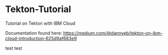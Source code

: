 # Tekton-Tutorial
Tutorial on Tekton with IBM Cloud

Documentation found here: https://medium.com/@dannyeb/tekton-on-ibm-cloud-introduction-625d9af683e9


test
test
